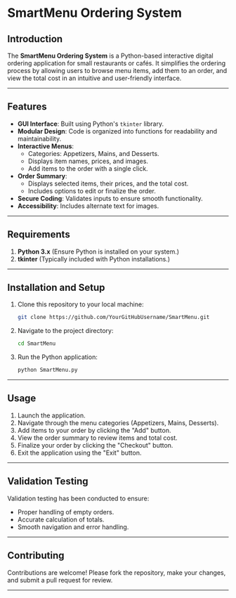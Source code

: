 # SmartMenu Ordering System

## Introduction
The **SmartMenu Ordering System** is a Python-based interactive digital ordering application for small restaurants or cafés. It simplifies the ordering process by allowing users to browse menu items, add them to an order, and view the total cost in an intuitive and user-friendly interface.

---

## Features
- **GUI Interface**: Built using Python's `tkinter` library.
- **Modular Design**: Code is organized into functions for readability and maintainability.
- **Interactive Menus**:
  - Categories: Appetizers, Mains, and Desserts.
  - Displays item names, prices, and images.
  - Add items to the order with a single click.
- **Order Summary**:
  - Displays selected items, their prices, and the total cost.
  - Includes options to edit or finalize the order.
- **Secure Coding**: Validates inputs to ensure smooth functionality.
- **Accessibility**: Includes alternate text for images.

---

## Requirements
1. **Python 3.x** (Ensure Python is installed on your system.)
2. **tkinter** (Typically included with Python installations.)

---

## Installation and Setup
1. Clone this repository to your local machine:
   ```bash
   git clone https://github.com/YourGitHubUsername/SmartMenu.git
   ```
2. Navigate to the project directory:
   ```bash
   cd SmartMenu
   ```
3. Run the Python application:
   ```bash
   python SmartMenu.py
   ```

---

## Usage
1. Launch the application.
2. Navigate through the menu categories (Appetizers, Mains, Desserts).
3. Add items to your order by clicking the "Add" button.
4. View the order summary to review items and total cost.
5. Finalize your order by clicking the "Checkout" button.
6. Exit the application using the "Exit" button.

---

## Validation Testing
Validation testing has been conducted to ensure:
- Proper handling of empty orders.
- Accurate calculation of totals.
- Smooth navigation and error handling.

---

## Contributing
Contributions are welcome! Please fork the repository, make your changes, and submit a pull request for review.

---
